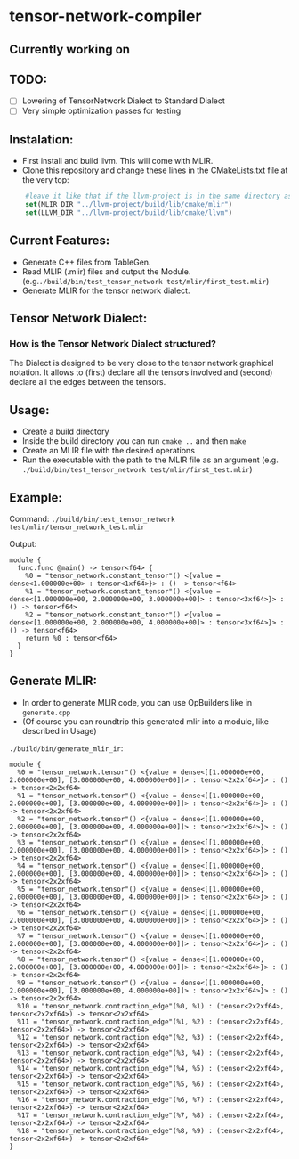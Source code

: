 # tensor-network-compiler

## Currently working on

  

## TODO:
- [ ] Lowering of TensorNetwork Dialect to Standard Dialect
- [ ] Very simple optimization passes for testing

## Instalation:
- First install and build llvm. This will come with MLIR.
- Clone this repository and change these lines in the CMakeLists.txt file at the very top:
``` cmake
    #leave it like that if the llvm-project is in the same directory as this project
    set(MLIR_DIR "../llvm-project/build/lib/cmake/mlir")
    set(LLVM_DIR "../llvm-project/build/lib/cmake/llvm")
```

## Current Features:
- Generate C++ files from TableGen.
- Read MLIR (.mlir) files and output the Module. (e.g.`./build/bin/test_tensor_network test/mlir/first_test.mlir`)
- Generate MLIR for the tensor network dialect.

## Tensor Network Dialect:
### How is the Tensor Network Dialect structured?
The Dialect is designed to be very close to the tensor network graphical notation. It allows to (first) declare all the tensors involved and (second) declare all the edges between the tensors.

## Usage:
- Create a build directory
- Inside the build directory you can run `cmake ..` and then `make`
- Create an MLIR file with the desired operations
- Run the executable with the path to the MLIR file as an argument (e.g. `./build/bin/test_tensor_network test/mlir/first_test.mlir`)

## Example:
Command: `./build/bin/test_tensor_network test/mlir/tensor_network_test.mlir`

Output: 
```mlir
module {
  func.func @main() -> tensor<f64> {
    %0 = "tensor_network.constant_tensor"() <{value = dense<1.000000e+00> : tensor<1xf64>}> : () -> tensor<f64>
    %1 = "tensor_network.constant_tensor"() <{value = dense<[1.000000e+00, 2.000000e+00, 3.000000e+00]> : tensor<3xf64>}> : () -> tensor<f64>
    %2 = "tensor_network.constant_tensor"() <{value = dense<[1.000000e+00, 2.000000e+00, 4.000000e+00]> : tensor<3xf64>}> : () -> tensor<f64>
    return %0 : tensor<f64>
  }
}
 ```

## Generate MLIR:

- In order to generate MLIR code, you can use OpBuilders like in `generate.cpp`
- (Of course you can roundtrip this generated mlir into a module, like described in Usage)

`./build/bin/generate_mlir_ir`: 
```mlir
module {
  %0 = "tensor_network.tensor"() <{value = dense<[[1.000000e+00, 2.000000e+00], [3.000000e+00, 4.000000e+00]]> : tensor<2x2xf64>}> : () -> tensor<2x2xf64>
  %1 = "tensor_network.tensor"() <{value = dense<[[1.000000e+00, 2.000000e+00], [3.000000e+00, 4.000000e+00]]> : tensor<2x2xf64>}> : () -> tensor<2x2xf64>
  %2 = "tensor_network.tensor"() <{value = dense<[[1.000000e+00, 2.000000e+00], [3.000000e+00, 4.000000e+00]]> : tensor<2x2xf64>}> : () -> tensor<2x2xf64>
  %3 = "tensor_network.tensor"() <{value = dense<[[1.000000e+00, 2.000000e+00], [3.000000e+00, 4.000000e+00]]> : tensor<2x2xf64>}> : () -> tensor<2x2xf64>
  %4 = "tensor_network.tensor"() <{value = dense<[[1.000000e+00, 2.000000e+00], [3.000000e+00, 4.000000e+00]]> : tensor<2x2xf64>}> : () -> tensor<2x2xf64>
  %5 = "tensor_network.tensor"() <{value = dense<[[1.000000e+00, 2.000000e+00], [3.000000e+00, 4.000000e+00]]> : tensor<2x2xf64>}> : () -> tensor<2x2xf64>
  %6 = "tensor_network.tensor"() <{value = dense<[[1.000000e+00, 2.000000e+00], [3.000000e+00, 4.000000e+00]]> : tensor<2x2xf64>}> : () -> tensor<2x2xf64>
  %7 = "tensor_network.tensor"() <{value = dense<[[1.000000e+00, 2.000000e+00], [3.000000e+00, 4.000000e+00]]> : tensor<2x2xf64>}> : () -> tensor<2x2xf64>
  %8 = "tensor_network.tensor"() <{value = dense<[[1.000000e+00, 2.000000e+00], [3.000000e+00, 4.000000e+00]]> : tensor<2x2xf64>}> : () -> tensor<2x2xf64>
  %9 = "tensor_network.tensor"() <{value = dense<[[1.000000e+00, 2.000000e+00], [3.000000e+00, 4.000000e+00]]> : tensor<2x2xf64>}> : () -> tensor<2x2xf64>
  %10 = "tensor_network.contraction_edge"(%0, %1) : (tensor<2x2xf64>, tensor<2x2xf64>) -> tensor<2x2xf64>
  %11 = "tensor_network.contraction_edge"(%1, %2) : (tensor<2x2xf64>, tensor<2x2xf64>) -> tensor<2x2xf64>
  %12 = "tensor_network.contraction_edge"(%2, %3) : (tensor<2x2xf64>, tensor<2x2xf64>) -> tensor<2x2xf64>
  %13 = "tensor_network.contraction_edge"(%3, %4) : (tensor<2x2xf64>, tensor<2x2xf64>) -> tensor<2x2xf64>
  %14 = "tensor_network.contraction_edge"(%4, %5) : (tensor<2x2xf64>, tensor<2x2xf64>) -> tensor<2x2xf64>
  %15 = "tensor_network.contraction_edge"(%5, %6) : (tensor<2x2xf64>, tensor<2x2xf64>) -> tensor<2x2xf64>
  %16 = "tensor_network.contraction_edge"(%6, %7) : (tensor<2x2xf64>, tensor<2x2xf64>) -> tensor<2x2xf64>
  %17 = "tensor_network.contraction_edge"(%7, %8) : (tensor<2x2xf64>, tensor<2x2xf64>) -> tensor<2x2xf64>
  %18 = "tensor_network.contraction_edge"(%8, %9) : (tensor<2x2xf64>, tensor<2x2xf64>) -> tensor<2x2xf64>
}

 ```